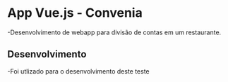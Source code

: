 # App Vue.js - Convenia

-Desenvolvimento de webapp para divisão de contas em um restaurante.

## Desenvolvimento

-Foi utlizado para o desenvolvimento deste teste
